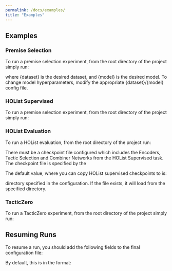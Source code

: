 ```yaml
---
permalink: /docs/examples/
title: "Examples"
---
```


## Examples
### Premise Selection
To run a premise selection experiment, from the root directory of the project simply run:

<!-- `python3 -m experiments.premise_selection --config-name=premise_selection/{dataset}/{model}` -->

where {dataset} is the desired dataset, and {model} is the desired model.
To change model hyperparameters, modify the appropriate {dataset}/{model} config file.

### HOList Supervised
To run a premise selection experiment, from the root directory of the project simply run:

<!-- `python3 -m experiments.holist_supervised --config-name=holist_supervised/{model}` -->

### HOList Evaluation
To run a HOList evaluation, from the root directory of the project run:

<!-- `python3 -m experiments.holist_eval --config-name=holist_eval/{model}` -->

There must be a checkpoint file configured which includes the Encoders, Tactic Selection and
Combiner Networks from the HOList Supervised task. The checkpoint file is specified by the
<!-- `path_model_prefix` field in `configs/experiments/holist_eval/holist_eval.yaml'`, and can be overwritten -->
<!-- from the specific `holist_eval/{model}` file. -->

The default value, where you can copy HOList supervised checkpoints to is:

<!-- `path_model_prefix: 'experiments/holist/checkpoints/checkpoint'` -->

<!-- The first run of the experiment will generate a checkpoint.npy file in the `theorem_embeddings` -->
directory specified in the configuration. If the file exists, it will load from the specified directory.

### TacticZero
To run a TacticZero experiment, from the root directory of the project simply run:

<!-- `python3 -m experiments.tacticzero_experiment --config-name=tacticzero/{model}` -->

## Resuming Runs
To resume a run, you should add the following fields to the final configuration file:

<!-- - `exp_config.resume: True` -->
<!-- - `logging_config.id: {wandb_id}` where `wandb_id` is the id associated with the resuming run -->
<!-- - `exp_config.directory: {base_dir}` where `base_dir` is the root of the directory created from the resuming run. -->
  By default, this is in the format:
  <!-- `experiments/runs/${.experiment}/${.name}_${%Y_%m_%d}/${%H_%M_%S}` -->

